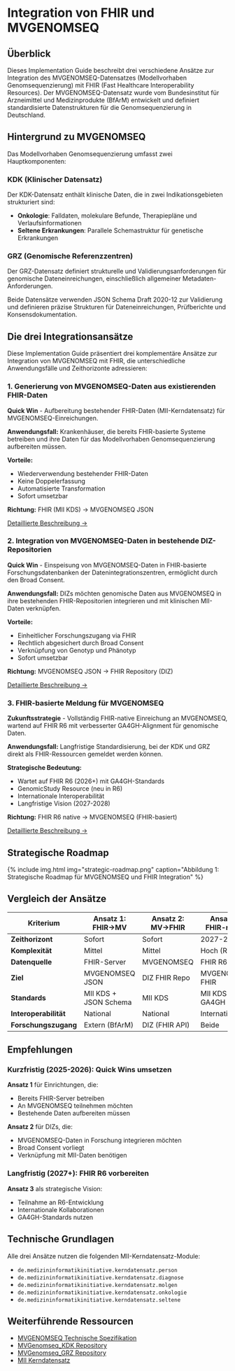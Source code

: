 # Integration von FHIR und MVGENOMSEQ

## Überblick

Dieses Implementation Guide beschreibt drei verschiedene Ansätze zur Integration des MVGENOMSEQ-Datensatzes (Modellvorhaben Genomsequenzierung) mit FHIR (Fast Healthcare Interoperability Resources). Der MVGENOMSEQ-Datensatz wurde vom Bundesinstitut für Arzneimittel und Medizinprodukte (BfArM) entwickelt und definiert standardisierte Datenstrukturen für die Genomsequenzierung in Deutschland.

## Hintergrund zu MVGENOMSEQ

Das Modellvorhaben Genomsequenzierung umfasst zwei Hauptkomponenten:

### KDK (Klinischer Datensatz)
Der KDK-Datensatz enthält klinische Daten, die in zwei Indikationsgebieten strukturiert sind:
- **Onkologie**: Falldaten, molekulare Befunde, Therapiepläne und Verlaufsinformationen
- **Seltene Erkrankungen**: Parallele Schemastruktur für genetische Erkrankungen

### GRZ (Genomische Referenzzentren)
Der GRZ-Datensatz definiert strukturelle und Validierungsanforderungen für genomische Dateneinreichungen, einschließlich allgemeiner Metadaten-Anforderungen.

Beide Datensätze verwenden JSON Schema Draft 2020-12 zur Validierung und definieren präzise Strukturen für Dateneinreichungen, Prüfberichte und Konsensdokumentation.

## Die drei Integrationsansätze

Diese Implementation Guide präsentiert drei komplementäre Ansätze zur Integration von MVGENOMSEQ mit FHIR, die unterschiedliche Anwendungsfälle und Zeithorizonte adressieren:

### 1. Generierung von MVGENOMSEQ-Daten aus existierenden FHIR-Daten
**Quick Win** - Aufbereitung bestehender FHIR-Daten (MII-Kerndatensatz) für MVGENOMSEQ-Einreichungen.

**Anwendungsfall:**
Krankenhäuser, die bereits FHIR-basierte Systeme betreiben und ihre Daten für das Modellvorhaben Genomsequenzierung aufbereiten müssen.

**Vorteile:**
- Wiederverwendung bestehender FHIR-Daten
- Keine Doppelerfassung
- Automatisierte Transformation
- Sofort umsetzbar

**Richtung:** FHIR (MII KDS) → MVGENOMSEQ JSON

[Detaillierte Beschreibung →](integration-fhir-to-mvgenomseq.html)

### 2. Integration von MVGENOMSEQ-Daten in bestehende DIZ-Repositorien
**Quick Win** - Einspeisung von MVGENOMSEQ-Daten in FHIR-basierte Forschungsdatenbanken der Datenintegrationszentren, ermöglicht durch den Broad Consent.

**Anwendungsfall:**
DIZs möchten genomische Daten aus MVGENOMSEQ in ihre bestehenden FHIR-Repositorien integrieren und mit klinischen MII-Daten verknüpfen.

**Vorteile:**
- Einheitlicher Forschungszugang via FHIR
- Rechtlich abgesichert durch Broad Consent
- Verknüpfung von Genotyp und Phänotyp
- Sofort umsetzbar

**Richtung:** MVGENOMSEQ JSON → FHIR Repository (DIZ)

[Detaillierte Beschreibung →](integration-diz-repository.html)

### 3. FHIR-basierte Meldung für MVGENOMSEQ
**Zukunftsstrategie** - Vollständig FHIR-native Einreichung an MVGENOMSEQ, wartend auf FHIR R6 mit verbesserter GA4GH-Alignment für genomische Daten.

**Anwendungsfall:**
Langfristige Standardisierung, bei der KDK und GRZ direkt als FHIR-Ressourcen gemeldet werden können.

**Strategische Bedeutung:**
- Wartet auf FHIR R6 (2026+) mit GA4GH-Standards
- GenomicStudy Resource (neu in R6)
- Internationale Interoperabilität
- Langfristige Vision (2027-2028)

**Richtung:** FHIR R6 native → MVGENOMSEQ (FHIR-basiert)

[Detaillierte Beschreibung →](integration-fhir-submission.html)

## Strategische Roadmap

{% include img.html img="strategic-roadmap.png" caption="Abbildung 1: Strategische Roadmap für MVGENOMSEQ und FHIR Integration" %}

## Vergleich der Ansätze

| Kriterium | Ansatz 1: FHIR→MV | Ansatz 2: MV→FHIR | Ansatz 3: FHIR-native |
|-----------|-------------------|-------------------|----------------------|
| **Zeithorizont** | Sofort | Sofort | 2027-2028 |
| **Komplexität** | Mittel | Mittel | Hoch (R6) |
| **Datenquelle** | FHIR-Server | MVGENOMSEQ | FHIR R6 |
| **Ziel** | MVGENOMSEQ JSON | DIZ FHIR Repo | MVGENOMSEQ FHIR |
| **Standards** | MII KDS + JSON Schema | MII KDS | MII KDS + GA4GH |
| **Interoperabilität** | National | National | International |
| **Forschungszugang** | Extern (BfArM) | DIZ (FHIR API) | Beide |

## Empfehlungen

### Kurzfristig (2025-2026): Quick Wins umsetzen

**Ansatz 1** für Einrichtungen, die:
- Bereits FHIR-Server betreiben
- An MVGENOMSEQ teilnehmen möchten
- Bestehende Daten aufbereiten müssen

**Ansatz 2** für DIZs, die:
- MVGENOMSEQ-Daten in Forschung integrieren möchten
- Broad Consent vorliegt
- Verknüpfung mit MII-Daten benötigen

### Langfristig (2027+): FHIR R6 vorbereiten

**Ansatz 3** als strategische Vision:
- Teilnahme an R6-Entwicklung
- Internationale Kollaborationen
- GA4GH-Standards nutzen

## Technische Grundlagen

Alle drei Ansätze nutzen die folgenden MII-Kerndatensatz-Module:
- `de.medizininformatikinitiative.kerndatensatz.person`
- `de.medizininformatikinitiative.kerndatensatz.diagnose`
- `de.medizininformatikinitiative.kerndatensatz.molgen`
- `de.medizininformatikinitiative.kerndatensatz.onkologie`
- `de.medizininformatikinitiative.kerndatensatz.seltene`

## Weiterführende Ressourcen

- [MVGENOMSEQ Technische Spezifikation](https://www.bfarm.de/SharedDocs/Downloads/DE/Forschung/modellvorhaben-genomsequenzierung/Techn-spezifikation-datensatz-mvgenomseq.pdf)
- [MVGenomseq_KDK Repository](https://github.com/BfArM-MVH/MVGenomseq_KDK)
- [MVGenomseq_GRZ Repository](https://github.com/BfArM-MVH/MVGenomseq_GRZ)
- [MII Kerndatensatz](https://www.medizininformatik-initiative.de/de/der-kerndatensatz-der-medizininformatik-initiative)
